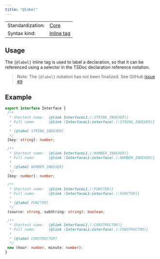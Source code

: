 ```yaml
---
title: "@label"
---
```


<!-- prettier-ignore-start -->
|    |    |
| -- | -- |
| Standardization: | [Core](https://tsdoc.org/pages/spec/standardization_groups/) |
| Syntax kind: | [Inline tag](https://tsdoc.org/pages/spec/tag_kinds/) |
<!-- prettier-ignore-end -->

## Usage

The `{@label}` inline tag is used to label a declaration, so that it can be referenced using a selector in
the TSDoc declaration reference notation.

> Note: The `{@label}` notation has not been finalized. See GitHub
> [issue #9](https://github.com/microsoft/tsdoc/issues/9)

## Example

```ts
export interface Interface {
 /**
  * Shortest name:  {@link InterfaceL1.(:STRING_INDEXER)}
  * Full name:      {@link (InterfaceL1:interface).(:STRING_INDEXER)}
  *
  * {@label STRING_INDEXER}
  */
 [key: string]: number;

 /**
  * Shortest name:  {@link InterfaceL1.(:NUMBER_INDEXER)}
  * Full name:      {@link (InterfaceL1:interface).(:NUMBER_INDEXER)}
  *
  * {@label NUMBER_INDEXER}
  */
 [key: number]: number;

 /**
  * Shortest name:  {@link InterfaceL1.(:FUNCTOR)}
  * Full name:      {@link (InterfaceL1:interface).(:FUNCTOR)}
  *
  * {@label FUNCTOR}
  */
 (source: string, subString: string): boolean;

 /**
  * Shortest name:  {@link InterfaceL1.(:CONSTRUCTOR)}
  * Full name:      {@link (InterfaceL1:interface).(:CONSTRUCTOR)}
  *
  * {@label CONSTRUCTOR}
  */
 new (hour: number, minute: number);
}
```
